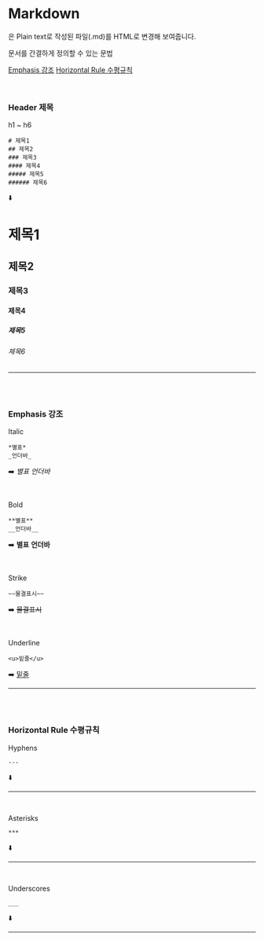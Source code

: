 # **Markdown**

은 Plain text로 작성된 파일(.md)를 HTML로 변경해 보여줍니다.

문서를 간결하게 정의할 수 있는 문법

[Emphasis 강조](https://github.com/kongom2/kongom2/blob/main/tech/Markdown.md#emphasis-%EA%B0%95%EC%A1%B0)
[Horizontal Rule 수평규칙](https://github.com/kongom2/kongom2/blob/main/tech/Markdown.md#horizontal-rule-%EC%88%98%ED%8F%89%EA%B7%9C%EC%B9%99)

<br/>

### **Header 제목**

h1 ~ h6

```
# 제목1
## 제목2
### 제목3
#### 제목4
##### 제목5
###### 제목6
```

⬇️

# 제목1

## 제목2

### 제목3

#### 제목4

##### 제목5

###### 제목6

---

<br/>
<br/>

### **Emphasis 강조**

Italic

```
*별표*
_언더바_
```

➡️ _별표_ _언더바_

<br/>

Bold

```
**별표**
__언더바__
```

➡️ **별표** **언더바**

<br/>

Strike

```
~~물결표시~~
```

➡️ ~~물결표시~~

<br/>

Underline

```
<u>밑줄</u>
```

➡️ <u>밑줄</u>

---

<br/>
<br/>

### **Horizontal Rule 수평규칙**

Hyphens

```
---
```

⬇️

---

<br/>

Asterisks

```
***
```

⬇️

---

<br/>

Underscores

```
___
```

⬇️

---
